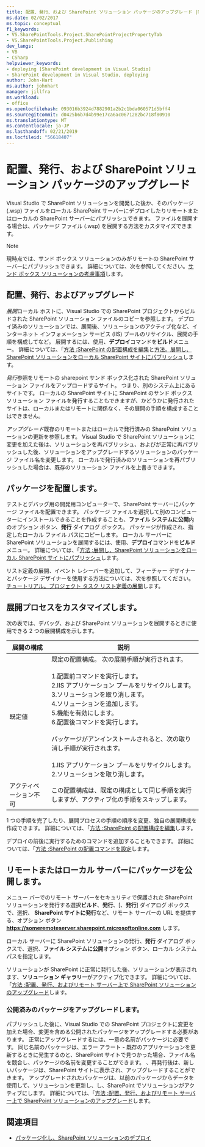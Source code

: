 ```yaml
---
title: 配置、発行、および SharePoint ソリューション パッケージのアップグレード |Microsoft Docs
ms.date: 02/02/2017
ms.topic: conceptual
f1_keywords:
- VS.SharePointTools.Project.SharePointProjectPropertyTab
- VS.SharePointTools.Project.Publishing
dev_langs:
- VB
- CSharp
helpviewer_keywords:
- deploying [SharePoint development in Visual Studio]
- SharePoint development in Visual Studio, deploying
author: John-Hart
ms.author: johnhart
manager: jillfra
ms.workload:
- office
ms.openlocfilehash: 093016b3924d7882901a2b2c1bda060571d5bff4
ms.sourcegitcommit: d0425b6b7d4b99e17ca6ac0671282bc718f80910
ms.translationtype: MT
ms.contentlocale: ja-JP
ms.lasthandoff: 02/21/2019
ms.locfileid: "56618407"
---
```

# <a name="deploy-publish-and-upgrade-sharepoint-solution-packages"></a>配置、発行、および SharePoint ソリューション パッケージのアップグレード
  Visual Studio で SharePoint ソリューションを開発した後か、そのパッケージ (.wsp) ファイルをローカル SharePoint サーバーにデプロイしたりリモートまたはローカルの SharePoint サーバーにパブリッシュできます。 ファイルを展開する場合は、パッケージ ファイル (.wsp) を展開する方法をカスタマイズできます。

> [!NOTE]
>  現時点では、サンド ボックス ソリューションのみがリモートの SharePoint サーバーにパブリッシュできます。 詳細については、次を参照してください。[サンド ボックス ソリューションの考慮事項](../sharepoint/sandboxed-solution-considerations.md)します。

## <a name="deploy-publish-and-upgrade"></a>配置、発行、およびアップグレード
 *展開*ローカル ホストに、Visual Studio での SharePoint プロジェクトからビルドされた SharePoint ソリューション ファイルのコピーを参照します。 デプロイ済みのソリューションでは、展開後、ソリューションのアクティブ化など、インターネット インフォメーション サービス (IIS) プールのリサイクル、展開の手順を構成してなど。 展開するには、使用、**デプロイ**コマンドを**ビルド**メニュー。 詳細については、「[方法 :SharePoint の配置構成を編集](../sharepoint/how-to-edit-a-sharepoint-deployment-configuration.md)と[方法。展開し、SharePoint ソリューションをローカル SharePoint サイトにパブリッシュ](../sharepoint/how-to-deploy-and-publish-a-sharepoint-solution-to-a-local-sharepoint-site.md)します。

 *発行*参照をリモートの sharepoint サンド ボックス化された SharePoint ソリューション ファイルをアップロードするサイト。 つまり、別のシステム上にあるサイトです。 ローカルの SharePoint サイトに SharePoint のサンド ボックス ソリューション ファイルを発行することもできますが、かどうかに発行されたサイトは、ローカルまたはリモートに関係なく、その展開の手順を構成することはできません。

 *アップグレード*既存のリモートまたはローカルで発行済みの SharePoint ソリューションの更新を参照します。 Visual Studio で SharePoint ソリューションに変更を加えた後は、ソリューションを再パブリッシュ、およびが正常に再パブリッシュした後、ソリューションをアップグレードするソリューションのパッケージ ファイル名を変更します。 ローカルで発行済みのソリューションを再パブリッシュした場合は、既存のソリューション ファイルを上書きできます。

## <a name="deploy-packages"></a>パッケージを配置します。
 テストとデバッグ用の開発用コンピューターで、SharePoint サーバーにパッケージ ファイルを配置できます。 パッケージ ファイルを選択して別のコンピューターにインストールできることを作成することも、**ファイル システムに公開**内のオプション ボタン、**発行** ダイアログ ボックス。 パッケージが作成され、指定したローカル ファイル パスにコピーします。 ローカル サーバーに SharePoint ソリューションを展開するには、使用、**デプロイ**コマンドを**ビルド**メニュー。 詳細については、「[方法 :展開し、SharePoint ソリューションをローカル SharePoint サイトにパブリッシュ](../sharepoint/how-to-deploy-and-publish-a-sharepoint-solution-to-a-local-sharepoint-site.md)します。

 リスト定義の展開、イベント レシーバーを追加して、フィーチャー デザイナーとパッケージ デザイナーを使用する方法については、次を参照してください。[チュートリアル。プロジェクト タスク リスト定義の展開](../sharepoint/walkthrough-deploying-a-project-task-list-definition.md)します。

## <a name="customize-the-deployment-process"></a>展開プロセスをカスタマイズします。
 次の表では、デバッグ、および SharePoint ソリューションを展開するときに使用できる 2 つの展開構成を示します。

|展開の構成|説明|
|------------------------------|-----------------|
|既定値|既定の配置構成。 次の展開手順が実行されます。<br /><br /> 1.配置前コマンドを実行します。<br />2.IIS アプリケーション プールをリサイクルします。<br />3.ソリューションを取り消します。<br />4.ソリューションを追加します。<br />5.機能を有効にします。<br />6.配置後コマンドを実行します。<br /><br /> パッケージがアンインストールされると、次の取り消し手順が実行されます。<br /><br /> 1.IIS アプリケーション プールをリサイクルします。<br />2.ソリューションを取り消します。|
|アクティベーション不可|この配置構成は、既定の構成として同じ手順を実行しますが、アクティブ化の手順をスキップします。|

 1 つの手順を完了したり、展開プロセスの手順の順序を変更、独自の展開構成を作成できます。 詳細については、「[方法 :SharePoint の配置構成を編集](../sharepoint/how-to-edit-a-sharepoint-deployment-configuration.md)します。

 デプロイの前後に実行するためのコマンドを追加することもできます。 詳細については、「[方法 :SharePoint の配置コマンドを設定](../sharepoint/how-to-set-sharepoint-deployment-commands.md)します。

## <a name="publish-packages-to-a-remote-or-local-server"></a>リモートまたはローカル サーバーにパッケージを公開します。
 メニュー バーでのリモート サーバーをセキュリティで保護された SharePoint ソリューションを発行する選択**ビルド**、**発行**、[、**発行**] ダイアログ ボックスで、選択、 **SharePoint サイトに発行**など、リモート サーバーの URL を提供する、オプション ボタン **https://someremoteserver.sharepoint.microsoftonline.com** します。

 ローカル サーバーに SharePoint ソリューションの発行、**発行** ダイアログ ボックスで、選択、**ファイル システムに公開**オプション ボタン、ローカル システム パスを指定します。

 ソリューションが SharePoint に正常に発行した後、ソリューションが表示されます、**ソリューション ギャラリー**がアクティブ化できます。 詳細については、「[方法 :配置、発行、およびリモート サーバー上で SharePoint ソリューションのアップグレード](../sharepoint/how-to-deploy-publish-and-upgrade-sharepoint-solutions-on-a-remote-server.md)します。

### <a name="upgrade-published-packages"></a>公開済みのパッケージをアップグレードします。
 パブリッシュした後に、Visual Studio での SharePoint プロジェクトに変更を加えた場合、変更を含める公開されたパッケージをアップグレードする必要があります。 正常にアップグレードするには、一意の名前がパッケージに必要です。 同じ名前のパッケージは、エラー アラート - 既存のアプリケーションを更新するときに発生するのと、SharePoint サイトで見つかった場合、ファイル名を競合し、パッケージの名前を変更することができます。 、再発行後は、新しいパッケージは、SharePoint サイトに表示され、アップグレードすることができます。 アップグレードされたパッケージは、以前のパッケージからデータを使用して、ソリューションを更新し、し、SharePoint でソリューションがアクティブにします。 詳細については、「[方法 :配置、発行、およびリモート サーバー上で SharePoint ソリューションのアップグレード](../sharepoint/how-to-deploy-publish-and-upgrade-sharepoint-solutions-on-a-remote-server.md)します。

## <a name="see-also"></a>関連項目
- [パッケージ化し、SharePoint ソリューションのデプロイ](../sharepoint/packaging-and-deploying-sharepoint-solutions.md)
